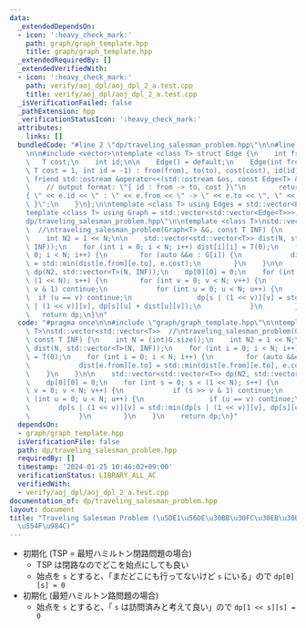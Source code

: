 ```yaml
---
data:
  _extendedDependsOn:
  - icon: ':heavy_check_mark:'
    path: graph/graph_template.hpp
    title: graph/graph_template.hpp
  _extendedRequiredBy: []
  _extendedVerifiedWith:
  - icon: ':heavy_check_mark:'
    path: verify/aoj_dpl/aoj_dpl_2_a.test.cpp
    title: verify/aoj_dpl/aoj_dpl_2_a.test.cpp
  _isVerificationFailed: false
  _pathExtension: hpp
  _verificationStatusIcon: ':heavy_check_mark:'
  attributes:
    links: []
  bundledCode: "#line 2 \"dp/traveling_salesman_problem.hpp\"\n\n#line 2 \"graph/graph_template.hpp\"\
    \n\n#include <vector>\ntemplate <class T> struct Edge {\n    int from, to;\n \
    \   T cost;\n    int id;\n\n    Edge() = default;\n    Edge(int from, int to,\
    \ T cost = 1, int id = -1) : from(from), to(to), cost(cost), id(id) {}\n\n   \
    \ friend std::ostream &operator<<(std::ostream &os, const Edge<T> &e) {\n    \
    \    // output format: \"{ id : from -> to, cost }\"\n        return os << \"\
    { \" << e.id << \" : \" << e.from << \" -> \" << e.to << \", \" << e.cost << \"\
    \ }\";\n    }\n};\n\ntemplate <class T> using Edges = std::vector<Edge<T>>;\n\
    template <class T> using Graph = std::vector<std::vector<Edge<T>>>;\n#line 4 \"\
    dp/traveling_salesman_problem.hpp\"\n\ntemplate <class T>\nstd::vector<std::vector<T>>\
    \  //\ntraveling_salesman_problem(Graph<T> &G, const T INF) {\n    int N = (int)G.size();\n\
    \    int N2 = 1 << N;\n\n    std::vector<std::vector<T>> dist(N, std::vector<T>(N,\
    \ INF));\n    for (int i = 0; i < N; i++) dist[i][i] = T(0);\n    for (int i =\
    \ 0; i < N; i++) {\n        for (auto &&e : G[i]) {\n            dist[e.from][e.to]\
    \ = std::min(dist[e.from][e.to], e.cost);\n        }\n    }\n\n    std::vector<std::vector<T>>\
    \ dp(N2, std::vector<T>(N, INF));\n    dp[0][0] = 0;\n    for (int s = 0; s <\
    \ (1 << N); s++) {\n        for (int v = 0; v < N; v++) {\n            if (s >>\
    \ v & 1) continue;\n            for (int u = 0; u < N; u++) {\n              \
    \  if (u == v) continue;\n                dp[s | (1 << v)][v] = std::min(dp[s\
    \ | (1 << v)][v], dp[s][u] + dist[u][v]);\n            }\n        }\n    }\n \
    \   return dp;\n}\n"
  code: "#pragma once\n\n#include \"graph/graph_template.hpp\"\n\ntemplate <class\
    \ T>\nstd::vector<std::vector<T>>  //\ntraveling_salesman_problem(Graph<T> &G,\
    \ const T INF) {\n    int N = (int)G.size();\n    int N2 = 1 << N;\n\n    std::vector<std::vector<T>>\
    \ dist(N, std::vector<T>(N, INF));\n    for (int i = 0; i < N; i++) dist[i][i]\
    \ = T(0);\n    for (int i = 0; i < N; i++) {\n        for (auto &&e : G[i]) {\n\
    \            dist[e.from][e.to] = std::min(dist[e.from][e.to], e.cost);\n    \
    \    }\n    }\n\n    std::vector<std::vector<T>> dp(N2, std::vector<T>(N, INF));\n\
    \    dp[0][0] = 0;\n    for (int s = 0; s < (1 << N); s++) {\n        for (int\
    \ v = 0; v < N; v++) {\n            if (s >> v & 1) continue;\n            for\
    \ (int u = 0; u < N; u++) {\n                if (u == v) continue;\n         \
    \       dp[s | (1 << v)][v] = std::min(dp[s | (1 << v)][v], dp[s][u] + dist[u][v]);\n\
    \            }\n        }\n    }\n    return dp;\n}"
  dependsOn:
  - graph/graph_template.hpp
  isVerificationFile: false
  path: dp/traveling_salesman_problem.hpp
  requiredBy: []
  timestamp: '2024-01-25 10:46:02+09:00'
  verificationStatus: LIBRARY_ALL_AC
  verifiedWith:
  - verify/aoj_dpl/aoj_dpl_2_a.test.cpp
documentation_of: dp/traveling_salesman_problem.hpp
layout: document
title: "Traveling Salesman Problem (\u5DE1\u56DE\u30BB\u30FC\u30EB\u30B9\u30DE\u30F3\
  \u554F\u984C)"
---
```


- 初期化 (TSP = 最短ハミルトン閉路問題の場合)
    - TSP は閉路なのでどこを始点にしても良い
    - 始点を `s` とすると、「まだどこにも行ってないけど `s` にいる」ので `dp[0][s] = 0`
- 初期化 (最短ハミルトン路問題の場合)
    - 始点を `s` とすると、「 `s` は訪問済みと考えて良い」ので `dp[1 << s][s] = 0`

